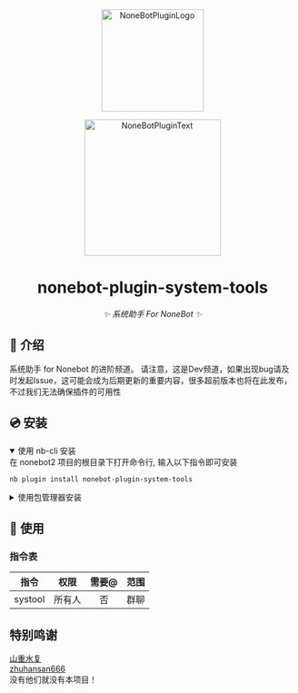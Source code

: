 <div align="center">
  <a href="https://v2.nonebot.dev/store"><img src="https://github.com/A-kirami/nonebot-plugin-template/blob/resources/nbp_logo.png" width="180" height="180" alt="NoneBotPluginLogo"></a>
  <br>
  <p><img src="https://github.com/A-kirami/nonebot-plugin-template/blob/resources/NoneBotPlugin.svg" width="240" alt="NoneBotPluginText"></p>
</div>

<div align="center">

# nonebot-plugin-system-tools

_✨ 系统助手 For NoneBot ✨_

</div>

## 📖 介绍

系统助手 for Nonebot 的进阶频道。
请注意，这是Dev频道，如果出现bug请及时发起Issue，这可能会成为后期更新的重要内容，很多超前版本也将在此发布，不过我们无法确保插件的可用性

## 💿 安装

<details open>
<summary>使用 nb-cli 安装</summary>
在 nonebot2 项目的根目录下打开命令行, 输入以下指令即可安装

    nb plugin install nonebot-plugin-system-tools

</details>

<details>
<summary>使用包管理器安装</summary>
在 nonebot2 项目的插件目录下, 打开命令行, 根据你使用的包管理器, 输入相应的安装命令

<details>
<summary>pip</summary>

    pip install nonebot-plugin-system-tools
</details>

打开 nonebot2 项目根目录下的 `pyproject.toml` 文件, 在 `[tool.nonebot]` 部分追加写入

    plugins = ["nonebot-plugin-system-tools"]

</details>

## 🎉 使用
### 指令表
| 指令 | 权限 | 需要@ | 范围 |
|:-----:|:----:|:----:|:----:|
| systool | 所有人 | 否 | 群聊 |


## 特别鸣谢
[山重水复](https://github.com/Shanshui2022)<br>
[zhuhansan666](https://github.com/zhuhansan666)<br>
没有他们就没有本项目！
